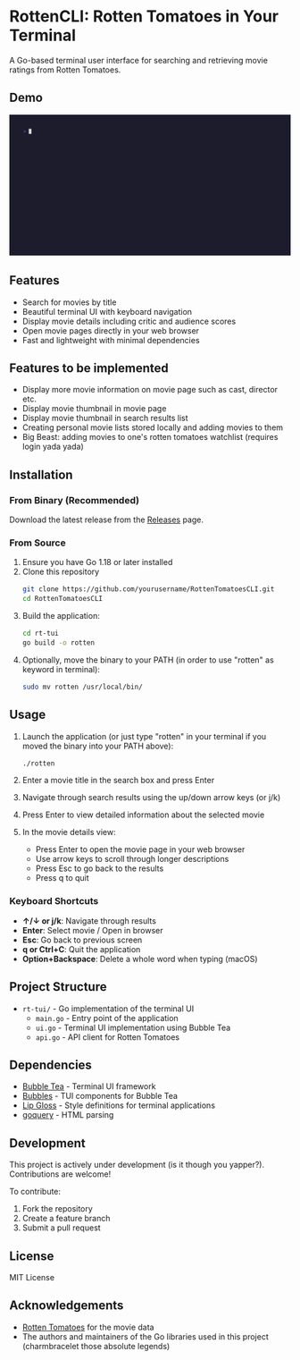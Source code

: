 # RottenCLI: Rotten Tomatoes in Your Terminal

A Go-based terminal user interface for searching and retrieving movie ratings from Rotten Tomatoes.

## Demo

![RT-TUI Demo](rt-tui-demo.gif)



## Features

- Search for movies by title
- Beautiful terminal UI with keyboard navigation
- Display movie details including critic and audience scores
- Open movie pages directly in your web browser
- Fast and lightweight with minimal dependencies

## Features to be implemented
- Display more movie information on movie page such as cast, director etc.
- Display movie thumbnail in movie page
- Display movie thumbnail in search results list
- Creating personal movie lists stored locally and adding movies to them
- Big Beast: adding movies to one's rotten tomatoes watchlist (requires login yada yada)

## Installation

### From Binary (Recommended)

Download the latest release from the [Releases](https://github.com/yourusername/RottenTomatoesCLI/releases) page.

### From Source

1. Ensure you have Go 1.18 or later installed
2. Clone this repository
   ```bash
   git clone https://github.com/yourusername/RottenTomatoesCLI.git
   cd RottenTomatoesCLI
   ```
3. Build the application:
   ```bash
   cd rt-tui
   go build -o rotten
   ```
4. Optionally, move the binary to your PATH (in order to use "rotten" as keyword in terminal):
   ```bash
   sudo mv rotten /usr/local/bin/
   ```

## Usage

1. Launch the application (or just type "rotten" in your terminal if you moved the binary into your PATH above):
   ```bash
   ./rotten
   ```

2. Enter a movie title in the search box and press Enter
3. Navigate through search results using the up/down arrow keys (or j/k)
4. Press Enter to view detailed information about the selected movie
5. In the movie details view:
   - Press Enter to open the movie page in your web browser
   - Use arrow keys to scroll through longer descriptions
   - Press Esc to go back to the results
   - Press q to quit

### Keyboard Shortcuts

- **↑/↓ or j/k**: Navigate through results
- **Enter**: Select movie / Open in browser
- **Esc**: Go back to previous screen
- **q or Ctrl+C**: Quit the application
- **Option+Backspace**: Delete a whole word when typing (macOS)

## Project Structure

- `rt-tui/` - Go implementation of the terminal UI
  - `main.go` - Entry point of the application
  - `ui.go` - Terminal UI implementation using Bubble Tea
  - `api.go` - API client for Rotten Tomatoes

## Dependencies

- [Bubble Tea](https://github.com/charmbracelet/bubbletea) - Terminal UI framework
- [Bubbles](https://github.com/charmbracelet/bubbles) - TUI components for Bubble Tea
- [Lip Gloss](https://github.com/charmbracelet/lipgloss) - Style definitions for terminal applications
- [goquery](https://github.com/PuerkitoBio/goquery) - HTML parsing

## Development

This project is actively under development (is it though you yapper?). Contributions are welcome!

To contribute:
1. Fork the repository
2. Create a feature branch
3. Submit a pull request

## License

MIT License

## Acknowledgements

- [Rotten Tomatoes](https://www.rottentomatoes.com/) for the movie data
- The authors and maintainers of the Go libraries used in this project (charmbracelet those absolute legends)